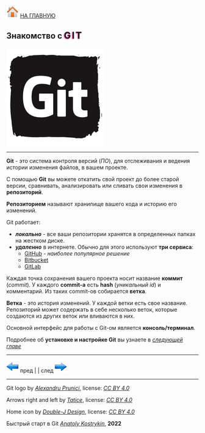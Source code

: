 [![home](./images/home.png)](./readme.md "Домой") [НА ГЛАВНУЮ](./readme.md "Вернуться на главную страницу")

<!--Можно комбинировать HTML и Markdown. / Стили в дальнейшем будем задавать в CSS, пока исп. атрибут style /-->
## Знакомство с <span style="letter-spacing:3px; text-shadow:-1px 1px 3px #ff0073; font-size:24px">GIT</span>

![logo](./images/git_icon.png)

---

**Git** - это система контроля версий (*ПО*), для отслеживания и ведения истории изменения файлов, в вашем проекте. 

С помощью **Git** вы можете откатить свой проект до более старой версии, сравнивать, анализировать или сливать свои изменения в **репозиторий**.

**Репозиторием** называют хранилище вашего кода и историю его изменений.

Git работает:
* ***локально*** - все ваши репозитории хранятся в определенных папках на жестком диске.
* ***удаленно*** в интернете. Обычно для этого используют **три сервиса**:  
  * [GitHub](https://github.com/) - *наиболее популярное решение*
  * [Bitbucket](https://bitbucket.org/)
  * [GitLab](https://about.gitlab.com/)

Каждая точка сохранения вашего проекта носит название **коммит** (*commit*). У каждого **commit-a** есть **hash** (*уникальный id*) и комментарий. Из таких commit-ов собирается **ветка**.

**Ветка** - это история изменений. У каждой ветки есть свое название. Репозиторий может содержать в себе несколько веток, которые создаются из других веток или вливаются в них. 	 

Основной интерфейс для работы с Git-ом является **консоль/терминал**.

Подробнее об **установке и настройке Git** вы узнаете в *[следующей главе](./getting_started.md "Следующая глава")*

---

[![previous](./images/arrow_left.png)](./readme.md "Предыдущая страница")
пред | | след [![next](./images/arrow_right.png)](./installation_and_settings.md "Следующая страница")

---

Git logo by *[Alexandru Prunici](https://www.iconfinder.com/AlexAPR)*, 
license: *[CC BY 4.0](https://creativecommons.org/licenses/by/4.0/)*

Arrows right and left by *[Tatice](http://tatice.deviantart.com)*, 
license: *[CC BY 4.0](https://creativecommons.org/licenses/by/4.0/)*

Home icon by *[Double-J Design](http://www.doublejdesign.co.uk)*, 
license: *[CC BY 4.0](https://creativecommons.org/licenses/by/4.0/)*

Быстрый старт в Git *[Anatoly Kostrykin](https://github.com/Anatoly-web-dev)*, **2022**
